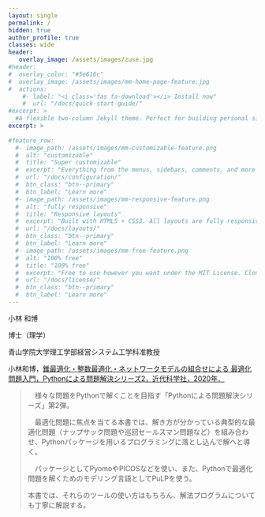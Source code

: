 ```yaml
---
layout: single
permalink: /
hidden: true
author_profile: true
classes: wide
header:
   overlay_image: /assets/images/zuse.jpg
#header:
#  overlay_color: "#5e616c"
#  overlay_image: /assets/images/mm-home-page-feature.jpg
#  actions:
    #- label: "<i class='fas fa-download'></i> Install now"
    #  url: "/docs/quick-start-guide/"
#excerpt: >
  #A flexible two-column Jekyll theme. Perfect for building personal sites, blogs, and portfolios.<br />
excerpt: >
   
#feature_row:
  #- image_path: /assets/images/mm-customizable-feature.png
  #  alt: "customizable"
  #  title: "Super customizable"
  #  excerpt: "Everything from the menus, sidebars, comments, and more can be configured or set with YAML Front Matter."
  #  url: "/docs/configuration/"
  #  btn_class: "btn--primary"
  #  btn_label: "Learn more"
  #- image_path: /assets/images/mm-responsive-feature.png
  #  alt: "fully responsive"
  #  title: "Responsive layouts"
  #  excerpt: "Built with HTML5 + CSS3. All layouts are fully responsive with helpers to augment your content."
  #  url: "/docs/layouts/"
  #  btn_class: "btn--primary"
  #  btn_label: "Learn more"
  #- image_path: /assets/images/mm-free-feature.png
  #  alt: "100% free"
  #  title: "100% free"
  #  excerpt: "Free to use however you want under the MIT License. Clone it, fork it, customize it... whatever!"
  #  url: "/docs/license/"
  #  btn_class: "btn--primary"
  #  btn_label: "Learn more"      
---
```



小林 和博

博士（理学）

青山学院大学理工学部経営システム工学科准教授



小林和博，[錐最適化・整数最適化・ネットワークモデルの組合せによる 最適化問題入門，Pythonによる問題解決シリーズ2，近代科学社，2020年．](https://www.kindaikagaku.co.jp/information/kd0614.htm)

	
>　様々な問題をPythonで解くことを目指す「Pythonによる問題解決シリーズ」第2弾。
>
>　最適化問題に焦点を当てる本書では、解き方が分かっている典型的な最適化問題（ナップサック問題や巡回セールスマン問題など）を組み合わせ、Pythonパッケージを用いるプログラミングに落とし込んで解へと導く。
>
>　パッケージとしてPyomoやPICOSなどを使い、また、Pythonで最適化問題を解くためのモデリング言語としてPuLPを使う。
>
>本書では、それらのツールの使い方はもちろん、解法プログラムについても丁寧に解説する。
